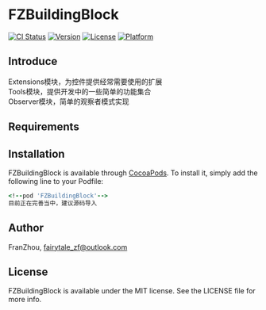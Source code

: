 # FZBuildingBlock

[![CI Status](https://img.shields.io/travis/zhoufan123/FZBuildingBlock.svg?style=flat)](https://travis-ci.org/zhoufan123/FZBuildingBlock)
[![Version](https://img.shields.io/cocoapods/v/FZBuildingBlock.svg?style=flat)](https://cocoapods.org/pods/FZBuildingBlock)
[![License](https://img.shields.io/cocoapods/l/FZBuildingBlock.svg?style=flat)](https://cocoapods.org/pods/FZBuildingBlock)
[![Platform](https://img.shields.io/cocoapods/p/FZBuildingBlock.svg?style=flat)](https://cocoapods.org/pods/FZBuildingBlock)

## Introduce

Extensions模块，为控件提供经常需要使用的扩展<br/>
Tools模块，提供开发中的一些简单的功能集合<br/>
Observer模块，简单的观察者模式实现<br/>
  
  

## Requirements

## Installation

FZBuildingBlock is available through [CocoaPods](https://cocoapods.org). To install
it, simply add the following line to your Podfile:


```ruby
<!--pod 'FZBuildingBlock'-->
目前正在完善当中，建议源码导入
```

## Author

FranZhou, fairytale_zf@outlook.com

## License

FZBuildingBlock is available under the MIT license. See the LICENSE file for more info.
